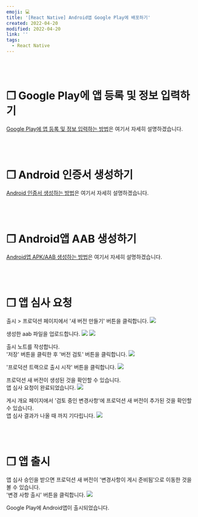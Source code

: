 ```yaml
---
emoji: 💻
title: '[React Native] Android앱 Google Play에 배포하기'
created: 2022-04-20
modified: 2022-04-20
link: ''
tags:
  - React Native
---
```

<br></br>


# **❐ Google Play에 앱 등록 및 정보 입력하기**
[Google Play에 앱 등록 및 정보 입력하는 방법](https://sodevly.github.io/react-native-register-app-on-googleplay/)은 여기서 자세히 설명하겠습니다.
<br></br><br></br>





# **❐ Android 인증서 생성하기**
[Android 인증서 생성하는 방법](https://sodevly.github.io/react-native-keystore/)은 여기서 자세히 설명하겠습니다.
<br></br><br></br>





# **❐ Android앱 AAB 생성하기**
[Android앱 APK/AAB 생성하는 방법](https://sodevly.github.io/react-native-make-apk/)은 여기서 자세히 설명하겠습니다.
<br></br><br></br>





# **❐ 앱 심사 요청**
출시 > 프로덕션 페이지에서 '새 버전 만들기' 버튼을 클릭합니다.
![](/assets/react-native-distribute-android-app1.png)

생성한 aab 파일을 업로드합니다.
![](/assets/react-native-distribute-android-app2.png)
![](/assets/react-native-distribute-android-app3.png)

출시 노트를 작성합니다.  
'저장' 버튼을 클릭한 후 '버전 검토' 버튼을 클릭합니다.
![](/assets/react-native-distribute-android-app4.png)

'프로덕션 트랙으로 출시 시작' 버튼을 클릭합니다.
![](/assets/react-native-distribute-android-app5.png)

프로덕션 새 버전이 생성된 것을 확인할 수 있습니다.  
앱 심사 요청이 완료되었습니다.
![](/assets/react-native-distribute-android-app6.png)

게시 개요 페이지에서 '검토 중인 변경사항'에 프로덕션 새 버전이 추가된 것을 확인할 수 있습니다.  
앱 심사 결과가 나올 때 까지 기다립니다.
![](/assets/react-native-distribute-android-app7.png)
<br></br><br></br>





# **❐ 앱 출시**
앱 심사 승인을 받으면 프로덕션 새 버전이 '변경사항이 게시 준비됨'으로 이동한 것을 볼 수 있습니다.  
'변경 사항 출시' 버튼을 클릭합니다.
![](/assets/react-native-distribute-android-app8.png)

Google Play에 Android앱이 출시되었습니다.
<br></br><br></br>
